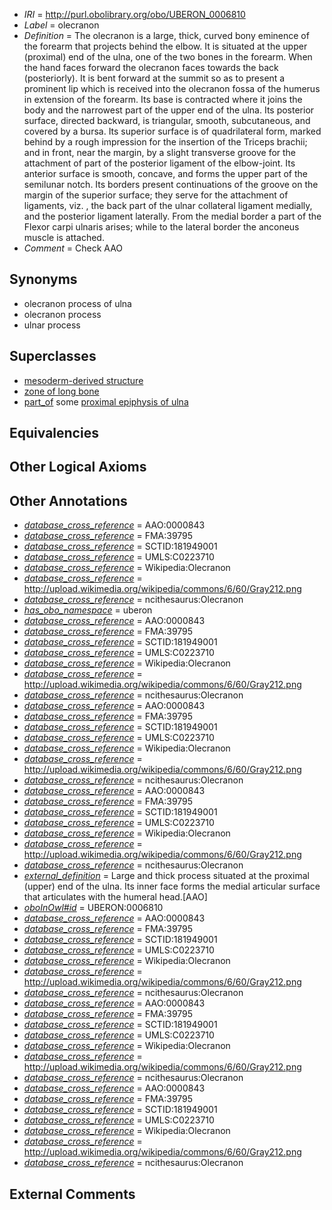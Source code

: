  * *IRI* = http://purl.obolibrary.org/obo/UBERON_0006810
 * *Label* = olecranon
 * *Definition* = The olecranon is a large, thick, curved bony eminence of the forearm that projects behind the elbow. It is situated at the upper (proximal) end of the ulna, one of the two bones in the forearm. When the hand faces forward the olecranon faces towards the back (posteriorly). It is bent forward at the summit so as to present a prominent lip which is received into the olecranon fossa of the humerus in extension of the forearm. Its base is contracted where it joins the body and the narrowest part of the upper end of the ulna. Its posterior surface, directed backward, is triangular, smooth, subcutaneous, and covered by a bursa. Its superior surface is of quadrilateral form, marked behind by a rough impression for the insertion of the Triceps brachii; and in front, near the margin, by a slight transverse groove for the attachment of part of the posterior ligament of the elbow-joint. Its anterior surface is smooth, concave, and forms the upper part of the semilunar notch. Its borders present continuations of the groove on the margin of the superior surface; they serve for the attachment of ligaments, viz. , the back part of the ulnar collateral ligament medially, and the posterior ligament laterally. From the medial border a part of the Flexor carpi ulnaris arises; while to the lateral border the anconeus muscle is attached.
 * *Comment* = Check AAO

## Synonyms

 * olecranon process of ulna
 * olecranon process
 * ulnar process

## Superclasses

 * [mesoderm-derived structure](../../UBERON/20/UBERON_0004120.md)
 * [zone of long bone](../../UBERON/55/UBERON_0005055.md)
 * [part_of](../../BFO/50/BFO_0000050.md) some [proximal epiphysis of ulna](../../UBERON/22/UBERON_0006822.md)

## Equivalencies


## Other Logical Axioms


## Other Annotations

 * *[database_cross_reference](../../ef/oboInOwl#hasDbXref.md)* = AAO:0000843
 * *[database_cross_reference](../../ef/oboInOwl#hasDbXref.md)* = FMA:39795
 * *[database_cross_reference](../../ef/oboInOwl#hasDbXref.md)* = SCTID:181949001
 * *[database_cross_reference](../../ef/oboInOwl#hasDbXref.md)* = UMLS:C0223710
 * *[database_cross_reference](../../ef/oboInOwl#hasDbXref.md)* = Wikipedia:Olecranon
 * *[database_cross_reference](../../ef/oboInOwl#hasDbXref.md)* = http://upload.wikimedia.org/wikipedia/commons/6/60/Gray212.png
 * *[database_cross_reference](../../ef/oboInOwl#hasDbXref.md)* = ncithesaurus:Olecranon
 * *[has_obo_namespace](../../ce/oboInOwl#hasOBONamespace.md)* = uberon
 * *[database_cross_reference](../../ef/oboInOwl#hasDbXref.md)* = AAO:0000843
 * *[database_cross_reference](../../ef/oboInOwl#hasDbXref.md)* = FMA:39795
 * *[database_cross_reference](../../ef/oboInOwl#hasDbXref.md)* = SCTID:181949001
 * *[database_cross_reference](../../ef/oboInOwl#hasDbXref.md)* = UMLS:C0223710
 * *[database_cross_reference](../../ef/oboInOwl#hasDbXref.md)* = Wikipedia:Olecranon
 * *[database_cross_reference](../../ef/oboInOwl#hasDbXref.md)* = http://upload.wikimedia.org/wikipedia/commons/6/60/Gray212.png
 * *[database_cross_reference](../../ef/oboInOwl#hasDbXref.md)* = ncithesaurus:Olecranon
 * *[database_cross_reference](../../ef/oboInOwl#hasDbXref.md)* = AAO:0000843
 * *[database_cross_reference](../../ef/oboInOwl#hasDbXref.md)* = FMA:39795
 * *[database_cross_reference](../../ef/oboInOwl#hasDbXref.md)* = SCTID:181949001
 * *[database_cross_reference](../../ef/oboInOwl#hasDbXref.md)* = UMLS:C0223710
 * *[database_cross_reference](../../ef/oboInOwl#hasDbXref.md)* = Wikipedia:Olecranon
 * *[database_cross_reference](../../ef/oboInOwl#hasDbXref.md)* = http://upload.wikimedia.org/wikipedia/commons/6/60/Gray212.png
 * *[database_cross_reference](../../ef/oboInOwl#hasDbXref.md)* = ncithesaurus:Olecranon
 * *[database_cross_reference](../../ef/oboInOwl#hasDbXref.md)* = AAO:0000843
 * *[database_cross_reference](../../ef/oboInOwl#hasDbXref.md)* = FMA:39795
 * *[database_cross_reference](../../ef/oboInOwl#hasDbXref.md)* = SCTID:181949001
 * *[database_cross_reference](../../ef/oboInOwl#hasDbXref.md)* = UMLS:C0223710
 * *[database_cross_reference](../../ef/oboInOwl#hasDbXref.md)* = Wikipedia:Olecranon
 * *[database_cross_reference](../../ef/oboInOwl#hasDbXref.md)* = http://upload.wikimedia.org/wikipedia/commons/6/60/Gray212.png
 * *[database_cross_reference](../../ef/oboInOwl#hasDbXref.md)* = ncithesaurus:Olecranon
 * *[external_definition](../../UBPROP/01/UBPROP_0000001.md)* = Large and thick process situated at the proximal (upper) end of the ulna. Its inner face forms the medial articular surface that articulates with the humeral head.[AAO]
 * *[oboInOwl#id](../../id/oboInOwl#id.md)* = UBERON:0006810
 * *[database_cross_reference](../../ef/oboInOwl#hasDbXref.md)* = AAO:0000843
 * *[database_cross_reference](../../ef/oboInOwl#hasDbXref.md)* = FMA:39795
 * *[database_cross_reference](../../ef/oboInOwl#hasDbXref.md)* = SCTID:181949001
 * *[database_cross_reference](../../ef/oboInOwl#hasDbXref.md)* = UMLS:C0223710
 * *[database_cross_reference](../../ef/oboInOwl#hasDbXref.md)* = Wikipedia:Olecranon
 * *[database_cross_reference](../../ef/oboInOwl#hasDbXref.md)* = http://upload.wikimedia.org/wikipedia/commons/6/60/Gray212.png
 * *[database_cross_reference](../../ef/oboInOwl#hasDbXref.md)* = ncithesaurus:Olecranon
 * *[database_cross_reference](../../ef/oboInOwl#hasDbXref.md)* = AAO:0000843
 * *[database_cross_reference](../../ef/oboInOwl#hasDbXref.md)* = FMA:39795
 * *[database_cross_reference](../../ef/oboInOwl#hasDbXref.md)* = SCTID:181949001
 * *[database_cross_reference](../../ef/oboInOwl#hasDbXref.md)* = UMLS:C0223710
 * *[database_cross_reference](../../ef/oboInOwl#hasDbXref.md)* = Wikipedia:Olecranon
 * *[database_cross_reference](../../ef/oboInOwl#hasDbXref.md)* = http://upload.wikimedia.org/wikipedia/commons/6/60/Gray212.png
 * *[database_cross_reference](../../ef/oboInOwl#hasDbXref.md)* = ncithesaurus:Olecranon
 * *[database_cross_reference](../../ef/oboInOwl#hasDbXref.md)* = AAO:0000843
 * *[database_cross_reference](../../ef/oboInOwl#hasDbXref.md)* = FMA:39795
 * *[database_cross_reference](../../ef/oboInOwl#hasDbXref.md)* = SCTID:181949001
 * *[database_cross_reference](../../ef/oboInOwl#hasDbXref.md)* = UMLS:C0223710
 * *[database_cross_reference](../../ef/oboInOwl#hasDbXref.md)* = Wikipedia:Olecranon
 * *[database_cross_reference](../../ef/oboInOwl#hasDbXref.md)* = http://upload.wikimedia.org/wikipedia/commons/6/60/Gray212.png
 * *[database_cross_reference](../../ef/oboInOwl#hasDbXref.md)* = ncithesaurus:Olecranon

## External Comments

